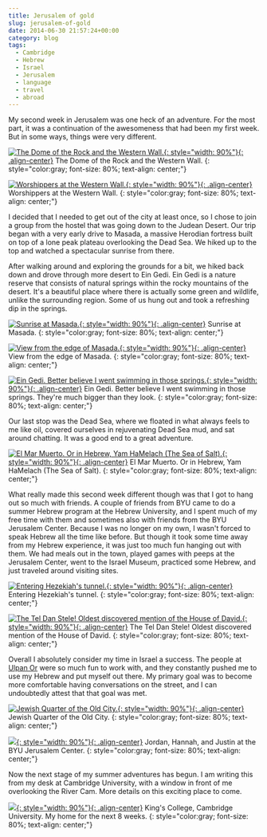 ```yaml
---
title: Jerusalem of gold
slug: jerusalem-of-gold
date: 2014-06-30 21:57:24+00:00
category: blog
tags:
  - Cambridge
  - Hebrew
  - Israel
  - Jerusalem
  - language
  - travel
  - abroad
---
```


My second week in Jerusalem was one heck of an adventure. For the most part, it was a continuation of the awesomeness that had been my first week. But in some ways, things were very different.

<!-- more -->

[![The Dome of the Rock and the Western Wall.](http://jdpinto.files.wordpress.com/2014/07/dsc_0288.jpg){: style="width: 90%"}{: .align-center}](https://jdpinto.files.wordpress.com/2014/07/dsc_0288.jpg) The Dome of the Rock and the Western Wall.
{: style="color:gray; font-size: 80%; text-align: center;"}

[![Worshippers at the Western Wall.](http://jdpinto.files.wordpress.com/2014/07/dsc_0271-2.jpg){: style="width: 90%"}{: .align-center}](https://jdpinto.files.wordpress.com/2014/07/dsc_0271-2.jpg) Worshippers at the Western Wall.
{: style="color:gray; font-size: 80%; text-align: center;"}

I decided that I needed to get out of the city at least once, so I chose to join a group from the hostel that was going down to the Judean Desert. Our trip began with a very early drive to Masada, a massive Herodian fortress built on top of a lone peak plateau overlooking the Dead Sea. We hiked up to the top and watched a spectacular sunrise from there.

After walking around and exploring the grounds for a bit, we hiked back down and drove through more desert to Ein Gedi. Ein Gedi is a nature reserve that consists of natural springs within the rocky mountains of the desert. It's a beautiful place where there is actually some green and wildlife, unlike the surrounding region. Some of us hung out and took a refreshing dip in the springs.

[![Sunrise at Masada.](http://jdpinto.files.wordpress.com/2014/07/dsc_0036.jpg){: style="width: 90%"}{: .align-center}](https://jdpinto.files.wordpress.com/2014/07/dsc_0036.jpg) Sunrise at Masada.
{: style="color:gray; font-size: 80%; text-align: center;"}

[![View from the edge of Masada.](http://jdpinto.files.wordpress.com/2014/07/dsc_0098.jpg){: style="width: 90%"}{: .align-center}](https://jdpinto.files.wordpress.com/2014/07/dsc_0098.jpg) View from the edge of Masada.
{: style="color:gray; font-size: 80%; text-align: center;"}

[![Ein Gedi. Better believe I went swimming in those springs.](http://jdpinto.files.wordpress.com/2014/07/dsc_0187.jpg){: style="width: 90%"}{: .align-center}](https://jdpinto.files.wordpress.com/2014/07/dsc_0187.jpg) Ein Gedi. Better believe I went swimming in those springs. They're much bigger than they look.
{: style="color:gray; font-size: 80%; text-align: center;"}

Our last stop was the Dead Sea, where we floated in what always feels to me like oil, covered ourselves in rejuvenating Dead Sea mud, and sat around chatting. It was a good end to a great adventure.

[![El Mar Muerto. Or in Hebrew, Yam HaMelach (The Sea of Salt).](http://jdpinto.files.wordpress.com/2014/07/dsc_0204.jpg){: style="width: 90%"}{: .align-center}](https://jdpinto.files.wordpress.com/2014/07/dsc_0204.jpg) El Mar Muerto. Or in Hebrew, Yam HaMelach (The Sea of Salt).
{: style="color:gray; font-size: 80%; text-align: center;"}

What really made this second week different though was that I got to hang out so much with friends. A couple of friends from BYU came to do a summer Hebrew program at the Hebrew University, and I spent much of my free time with them and sometimes also with friends from the BYU Jerusalem Center. Because I was no longer on my own, I wasn't forced to speak Hebrew all the time like before. But though it took some time away from my Hebrew experience, it was just too much fun hanging out with them. We had meals out in the town, played games with peeps at the Jerusalem Center, went to the Israel Museum, practiced some Hebrew, and just traveled around visiting sites.

[![Entering Hezekiah's tunnel.](http://jdpinto.files.wordpress.com/2014/07/dsc_0055.jpg){: style="width: 90%"}{: .align-center}](https://jdpinto.files.wordpress.com/2014/07/dsc_0055.jpg) Entering Hezekiah's tunnel.
{: style="color:gray; font-size: 80%; text-align: center;"}

[![The Tel Dan Stele! Oldest discovered mention of the House of David.](http://jdpinto.files.wordpress.com/2014/07/dsc_0195.jpg){: style="width: 90%"}{: .align-center}](https://jdpinto.files.wordpress.com/2014/07/dsc_0195.jpg) The Tel Dan Stele! Oldest discovered mention of the House of David.
{: style="color:gray; font-size: 80%; text-align: center;"}

Overall I absolutely consider my time in Israel a success. The people at [Ulpan Or](http://ulpanor.com) were so much fun to work with, and they constantly pushed me to use my Hebrew and put myself out there. My primary goal was to become more comfortable having conversations on the street, and I can undoubtedly attest that that goal was met.

[![Jewish Quarter of the Old City.](http://jdpinto.files.wordpress.com/2014/07/dsc_0298.jpg){: style="width: 90%"}{: .align-center}](https://jdpinto.files.wordpress.com/2014/07/dsc_0298.jpg) Jewish Quarter of the Old City.
{: style="color:gray; font-size: 80%; text-align: center;"}

[![](http://jdpinto.files.wordpress.com/2014/07/dsc_0227.jpg){: style="width: 90%"}{: .align-center}](https://jdpinto.files.wordpress.com/2014/07/dsc_0227.jpg) Jordan, Hannah, and Justin at the BYU Jerusalem Center.
{: style="color:gray; font-size: 80%; text-align: center;"}

Now the next stage of my summer adventures has begun. I am writing this from my desk at Cambridge University, with a window in front of me overlooking the River Cam. More details on this exciting place to come.

[![](http://jdpinto.files.wordpress.com/2014/07/dsc_0016.jpg){: style="width: 90%"}{: .align-center}](https://jdpinto.files.wordpress.com/2014/07/dsc_0016.jpg) King's College, Cambridge University. My home for the next 8 weeks.
{: style="color:gray; font-size: 80%; text-align: center;"}
